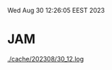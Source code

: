Wed Aug 30 12:26:05 EEST 2023
# JAM
<a href='./cache/202308/30_12.log'>./cache/202308/30_12.log</a>

